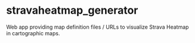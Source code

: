 # stravaheatmap_generator
Web app providing map definition files / URLs to visualize Strava Heatmap in cartographic maps. 
